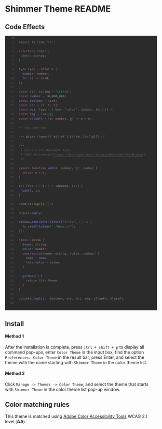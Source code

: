 # Shimmer Theme README

## Code Effects

![Effect Picture](screenshot.png)

## Install

#### Method 1

After the installation is complete, press `ctrl + shift + p` to display all command pop-ups, enter `Color Theme` in the input box, find the option `Preferences: Color Theme` in the result bar, press Enter, and select the theme with the name starting with `Shimmer Theme` in the color theme list.

#### Method 2

Click `Manage -> Themes -> Color Theme`, and select the theme that starts with `Shimmer Theme` in the color theme list pop-up window.

## Color matching rules

This theme is matched using [Adobe Color Accessibility Tools](https://color.adobe.com/en/create/color-contrast-analyzer) WCAG 2.1 level (**AA**).


